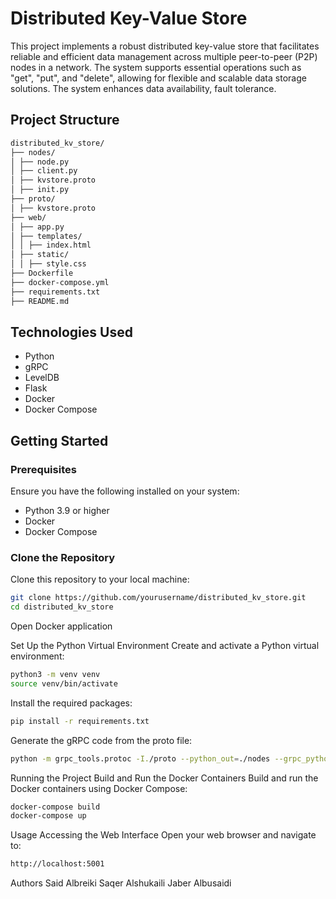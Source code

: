 # Distributed Key-Value Store

This project implements a robust distributed key-value store that facilitates reliable and efficient data management across multiple peer-to-peer (P2P) nodes in a network. The system supports essential operations such as "get", "put", and "delete", allowing for flexible and scalable data storage solutions. The system enhances data availability, fault tolerance.


## Project Structure
```bash
distributed_kv_store/
├── nodes/
│ ├── node.py
│ ├── client.py
│ ├── kvstore.proto
│ ├── init.py
├── proto/
│ ├── kvstore.proto
├── web/
│ ├── app.py
│ ├── templates/
│ │ ├── index.html
│ ├── static/
│ │ ├── style.css
├── Dockerfile
├── docker-compose.yml
├── requirements.txt
├── README.md
```


## Technologies Used

- Python
- gRPC
- LevelDB
- Flask
- Docker
- Docker Compose

## Getting Started

### Prerequisites

Ensure you have the following installed on your system:

- Python 3.9 or higher
- Docker
- Docker Compose

### Clone the Repository

Clone this repository to your local machine:

```bash
git clone https://github.com/yourusername/distributed_kv_store.git
cd distributed_kv_store
```

Open Docker application

Set Up the Python Virtual Environment
Create and activate a Python virtual environment:

```bash
python3 -m venv venv
source venv/bin/activate
```

Install the required packages:
```bash
pip install -r requirements.txt
```

Generate the gRPC code from the proto file:
```bash
python -m grpc_tools.protoc -I./proto --python_out=./nodes --grpc_python_out=./nodes ./proto/kvstore.proto
```

Running the Project
Build and Run the Docker Containers
Build and run the Docker containers using Docker Compose:

```bash
docker-compose build
docker-compose up
```


Usage
Accessing the Web Interface
Open your web browser and navigate to:
```bash
http://localhost:5001
```

Authors
Said Albreiki
Saqer Alshukaili
Jaber Albusaidi
